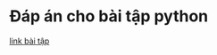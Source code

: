 # Đáp án cho bài tập python

[link bài tập](https://github.com/Awesome-Learning-Team/python-learning/blob/main/README.md)
